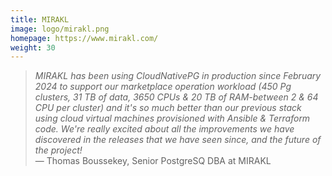 ```yaml
---
title: MIRAKL
image: logo/mirakl.png
homepage: https://www.mirakl.com/
weight: 30
---
```


> _MIRAKL has been using CloudNativePG in production since February 2024 to support our marketplace operation workload (450 Pg clusters, 31 TB of data, 3650 CPUs & 20 TB of RAM-between 2 & 64 CPU per cluster) and it's so much better than our previous stack using cloud virtual machines provisioned with Ansible & Terraform code. We're really excited about all the improvements we have discovered in the releases that we have seen since, and the future of the project!_ 
\
— Thomas Boussekey, Senior PostgreSQ DBA at MIRAKL
